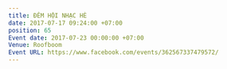 ```yaml
---
title: ĐÊM HỘI NHẠC HÈ
date: 2017-07-17 09:24:00 +07:00
position: 65
Event date: 2017-07-23 00:00:00 +07:00
Venue: Roofboom
Event URL: https://www.facebook.com/events/362567337479572/
---
```


